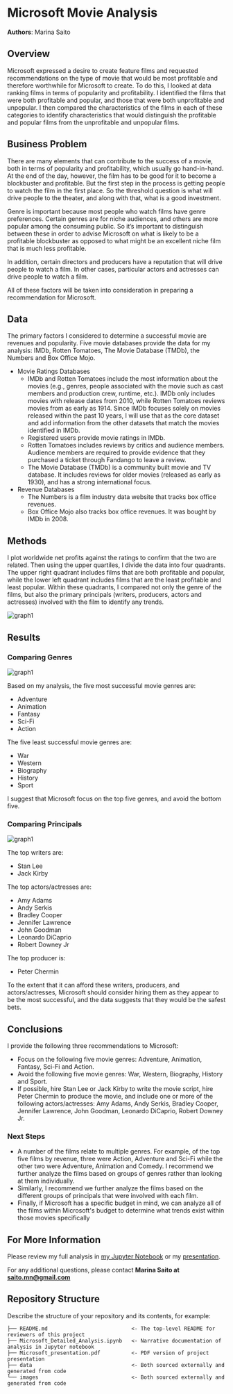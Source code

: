 # Microsoft Movie Analysis

**Authors**: Marina Saito

## Overview

Microsoft expressed a desire to create feature films and requested recommendations on the type of movie that would be most profitable and therefore worthwhile for Microsoft to create.  To do this, I looked at data ranking films in terms of popularity and profitability.  I identified the films that were both profitable and popular, and those that were both unprofitable and unpopular.  I then compared the characteristics of the films in each of these categories to identify characteristics that would distinguish the profitable and popular films from the unprofitable and unpopular films.

## Business Problem

There are many elements that can contribute to the success of a movie, both in terms of popularity and profitability, which usually go hand-in-hand.  At the end of the day, however, the film has to be good for it to become a blockbuster and profitable.  But the first step in the process is getting people to watch the film in the first place.  So the threshold question is what will drive people to the theater, and along with that, what is a good investment.

Genre is important because most people who watch films have genre preferences.  Certain genres are for niche audiences, and others are more popular among the consuming public.  So it’s important to distinguish between these in order to advise Microsoft on what is likely to be a profitable blockbuster as opposed to what might be an excellent niche film that is much less profitable.

In addition, certain directors and producers have a reputation that will drive people to watch a film.  In other cases, particular actors and actresses can drive people to watch a film.

All of these factors will be taken into consideration in preparing a recommendation for Microsoft.

## Data

The primary factors I considered to determine a successful movie are revenues and popularity.  Five movie databases provide the data for my analysis:  IMDb, Rotten Tomatoes, The Movie Database (TMDb), the Numbers and Box Office Mojo.
 - Movie Ratings Databases
    - IMDb and Rotten Tomatoes include the most information about the movies (e.g., genres, people associated with the movie such as cast members and production crew, runtime, etc.).  IMDb only includes movies with release dates from 2010, while Rotten Tomatoes reviews movies from as early as 1914.  Since IMDb focuses solely on movies released within the past 10 years, I will use that as the core dataset and add information from the other datasets that match the movies identified in IMDb.
    - Registered users provide movie ratings in IMDb.
    - Rotten Tomatoes includes reviews by critics and audience members.  Audience members are required to provide evidence that they purchased a ticket through Fandango to leave a review.
    - The Movie Database (TMDb) is a community built movie and TV database.  It includes reviews for older movies (released as early as 1930), and has a strong international focus.
 - Revenue Databases
     - The Numbers is a film industry data website that tracks box office revenues.
     - Box Office Mojo also tracks box office revenues.  It was bought by IMDb in 2008.

## Methods

I plot worldwide net profits against the ratings to confirm that the two are related.  Then using the upper quartiles, I divide the data into four quadrants.  The upper right quadrant includes films that are both profitable and popular, while the lower left quadrant includes films that are the least profitable and least popular.  Within these quadrants, I compared not only the genre of the films, but also the primary principals (writers, producers, actors and actresses) involved with the film to identify any trends.

![graph1](./images/quadrants.png)

## Results

### Comparing Genres

![graph1](./images/genres.png)

Based on my analysis, the five most successful movie genres are:
 - Adventure
 - Animation
 - Fantasy
 - Sci-Fi
 - Action

The five least successful movie genres are:
- War
- Western
- Biography
- History
- Sport

I suggest that Microsoft focus on the top five genres, and avoid the bottom five.

### Comparing Principals

![graph1](./images/principals.png)

The top 
writers are:
- Stan Lee
- Jack Kirby

The top actors/actresses are:
 - Amy Adams
 - Andy Serkis
 - Bradley Cooper
 - Jennifer Lawrence
 - John Goodman
 - Leonardo DiCaprio
 - Robert Downey Jr
 
The top producer is:
 - Peter Chermin

To the extent that it can afford these writers, producers, and actors/actresses, Microsoft should consider hiring them as they appear to be the most successful, and the data suggests that they would be the safest bets.


## Conclusions

I provide the following three recommendations to Microsoft:
 - Focus on the following five movie genres: Adventure, Animation, Fantasy, Sci-Fi and Action.
 - Avoid the following five movie genres: War, Western, Biography, History and Sport.
 - If possible, hire Stan Lee or Jack Kirby to write the movie script, hire Peter Chermin to produce the movie, and include one or more of the following actors/actresses: Amy Adams, Andy Serkis, Bradley Cooper, Jennifer Lawrence, John Goodman, Leonardo DiCaprio, Robert Downey Jr.
 
### Next Steps
 - A number of the films relate to multiple genres.  For example, of the top five films by revenue, three were Action, Adventure and Sci-Fi while the other two were Adventure, Animation and Comedy.  I recommend we further analyze the films based on groups of genres rather than looking at them individually.
 - Similarly, I recommend we further analyze the films based on the different groups of principals that were involved with each film.
 - Finally, if Microsoft has a specific budget in mind, we can analyze all of the films within Microsoft's budget to determine what trends exist within those movies specifically



## For More Information

Please review my full analysis in [my Jupyter Notebook](./Microsoft_Detailed_Analysis.ipynb) or my [presentation](./Microsoft_presentation.pdf).

For any additional questions, please contact **Marina Saito at saito.mn@gmail.com**

## Repository Structure

Describe the structure of your repository and its contents, for example:

```
├── README.md                           <- The top-level README for reviewers of this project
├── Microsoft_Detailed_Analysis.ipynb   <- Narrative documentation of analysis in Jupyter notebook
├── Microsoft_presentation.pdf          <- PDF version of project presentation
├── data                                <- Both sourced externally and generated from code
└── images                              <- Both sourced externally and generated from code
```
